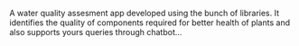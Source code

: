 A water quality assesment app developed using the bunch of libraries. It identifies the quality of components required for better health of plants and also supports yours queries through chatbot...